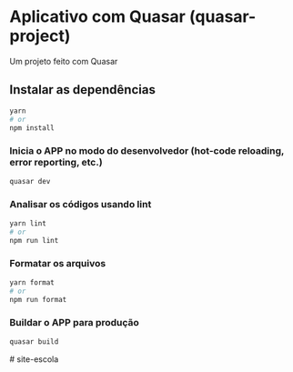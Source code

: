 # Aplicativo com Quasar  (quasar-project)

Um projeto feito com Quasar

## Instalar as dependências 
```bash
yarn
# or
npm install
```

### Inicia o APP no modo do desenvolvedor (hot-code reloading, error reporting, etc.)
```bash
quasar dev
```


### Analisar os códigos usando lint
```bash
yarn lint
# or
npm run lint
```


### Formatar os arquivos
```bash
yarn format
# or
npm run format
```



### Buildar o APP para produção
```bash
quasar build
```

#   s i t e - e s c o l a 
 
 
